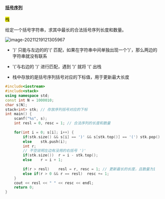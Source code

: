 #### <a href="https://www.acwing.com/activity/content/problem/content/5900/">括号序列</a>

<mark>栈</mark>  

给定一个括号字符串，求其中最长的合法括号序列长度和数量。

![image-20211219121305967](https://cdn.jsdelivr.net/gh/moon-Light404/my-picGo@master/img/202112191213394.png)

- ')' 只能与左边的的'(' 匹配，如果在字符串中间单独出现一个')'，那么两边的字符串就没有联系
- '('与右边的 ')' 进行匹配，遇到 ')' 就将 '(' 出栈

- 栈中存放的是括号序列括号对应的下标值，用于更新最大长度

```c++
#include<iostream>
#include<stack>
using namespace std;
const int N = 1000010;
char s[N];
stack<int> stk; // 存放序列括号对应的下标
int main() {
    scanf("%s", s);
    int resl = 0, resc = 1; // 合法序列的长度和数量
    
    for(int i = 0; s[i]; i++) {
        if(stk.size() && s[i] == ')' && s[stk.top()] == '(') stk.pop();
        else    stk.push(i);
        int r;
        // 不空说明左边有没用的右括号 ')'
        if(stk.size())  r = i - stk.top();
        else    r = i + 1;
        
        if(r > resl)    resl = r, resc = 1; // 更新最长的长度，且数量为1
        else if(r > 0 && r == resl)  resc += 1;
    }
    cout << resl << " " << resc << endl;
    return 0;
}
```

